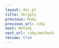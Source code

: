 ```yaml
---
layout: doc_pl
title: Skrypty
previous: Ruby
previous_url: ruby
next: Metody
next_url: ruby/methods
review: true
---
```

